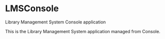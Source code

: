 # LMSConsole
Library Management System Console application

This is the Library Management System application managed from Console.
